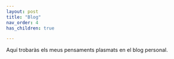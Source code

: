 ```yaml
---
layout: post
title: "Blog"	
nav_order: 4
has_children: true

---
```



Aquí trobaràs els meus pensaments plasmats en el blog personal.
